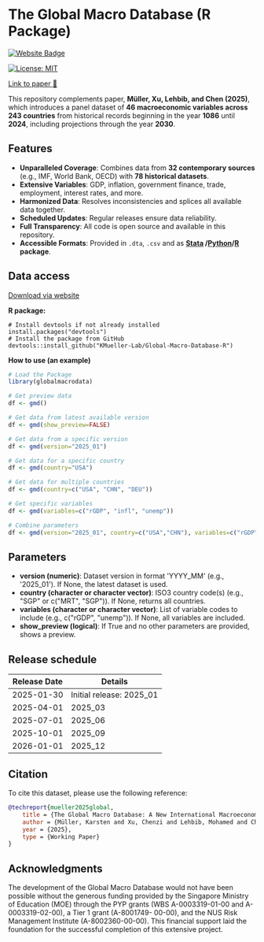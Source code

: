 # The Global Macro Database (R Package)
<a href="https://www.globalmacrodata.com" target="_blank" rel="noopener noreferrer">
    <img src="https://img.shields.io/badge/Website-Visit-blue?style=flat&logo=google-chrome" alt="Website Badge">
</a>

[![License: MIT](https://img.shields.io/badge/License-MIT-yellow.svg)](LICENSE)

[Link to paper 📄](https://www.globalmacrodata.com/research-paper.html)



This repository complements paper, **Müller, Xu, Lehbib, and Chen (2025)**, which introduces a panel dataset of **46 macroeconomic variables across 243 countries** from historical records beginning in the year **1086** until **2024**, including projections through the year **2030**.




## Features

- **Unparalleled Coverage**: Combines data from **32 contemporary sources** (e.g., IMF, World Bank, OECD) with **78 historical datasets**.
- **Extensive Variables**: GDP, inflation, government finance, trade, employment, interest rates, and more.
- **Harmonized Data**: Resolves inconsistencies and splices all available data together.
- **Scheduled Updates**: Regular releases ensure data reliability.
- **Full Transparency**: All code is open source and available in this repository.
- **Accessible Formats**: Provided in `.dta`, `.csv` and as **<a href="https://github.com/KMueller-Lab/Global-Macro-Database" target="_blank" rel="noopener noreferrer">Stata</a>
/<a href="https://github.com/KMueller-Lab/Global-Macro-Database-Python" target="_blank" rel="noopener noreferrer">Python</a>/<a href="https://github.com/KMueller-Lab/Global-Macro-Database-R" target="_blank" rel="noopener noreferrer">R</a> package**.



## Data access

<a href="https://www.globalmacrodata.com/data.html" target="_blank" rel="noopener noreferrer">Download via website</a>

**R package:**
```
# Install devtools if not already installed
install.packages("devtools")
# Install the package from GitHub
devtools::install_github("KMueller-Lab/Global-Macro-Database-R")
```

**How to use (an example)**
```R
# Load the Package
library(globalmacrodata)

# Get preview data
df <- gmd()

# Get data from latest available version
df <- gmd(show_preview=FALSE)

# Get data from a specific version
df <- gmd(version="2025_01")

# Get data for a specific country
df <- gmd(country="USA")

# Get data for multiple countries
df <- gmd(country=c("USA", "CHN", "DEU"))

# Get specific variables
df <- gmd(variables=c("rGDP", "infl", "unemp"))

# Combine parameters
df <- gmd(version="2025_01", country=c("USA","CHN"), variables=c("rGDP", "unemp", "CPI"))

```

## Parameters
- **version (numeric)**: Dataset version in format 'YYYY_MM' (e.g., '2025_01'). If None, the latest dataset is used.
- **country (character or character vector)**: ISO3 country code(s) (e.g., "SGP" or c("MRT", "SGP")). If None, returns all countries.
- **variables (character or character vector)**: List of variable codes to include (e.g., c("rGDP", "unemp")). If None, all variables are included.
- **show_preview (logical)**: If True and no other parameters are provided, shows a preview.

## Release schedule 

| Release Date | Details         |
|--------------|-----------------|
| 2025-01-30   | Initial release: 2025_01 |
| 2025-04-01   | 2025_03         |
| 2025-07-01   | 2025_06         |
| 2025-10-01   | 2025_09         |
| 2026-01-01   | 2025_12         |


## Citation

To cite this dataset, please use the following reference:

```bibtex
@techreport{mueller2025global, 
    title = {The Global Macro Database: A New International Macroeconomic Dataset}, 
    author = {Müller, Karsten and Xu, Chenzi and Lehbib, Mohamed and Chen, Ziliang}, 
    year = {2025}, 
    type = {Working Paper}
}
```

## Acknowledgments

The development of the Global Macro Database would not have been possible without the generous funding provided by the Singapore Ministry of Education (MOE) through the PYP grants (WBS A-0003319-01-00 and A-0003319-02-00), a Tier 1 grant (A-8001749- 00-00), and the NUS Risk Management Institute (A-8002360-00-00). This financial support laid the foundation for the successful completion of this extensive project.

